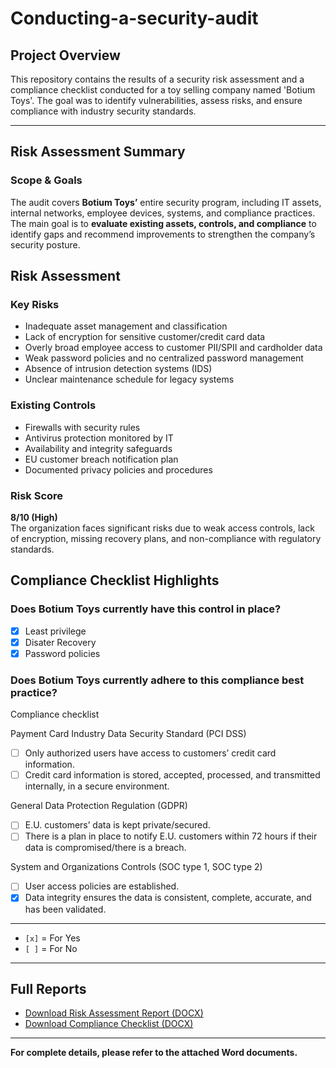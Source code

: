 # Conducting-a-security-audit
 
## Project Overview
This repository contains the results of a security risk assessment and a compliance checklist conducted for a toy selling company named 'Botium Toys'. The goal was to identify vulnerabilities, assess risks, and ensure compliance with industry security standards.

---
## Risk Assessment Summary

### Scope & Goals

The audit covers **Botium Toys’** entire security program, including IT assets, internal networks, employee devices, systems, and compliance practices.
The main goal is to **evaluate existing assets, controls, and compliance** to identify gaps and recommend improvements to strengthen the company’s security posture.

## Risk Assessment

### Key Risks

- Inadequate asset management and classification
- Lack of encryption for sensitive customer/credit card data
- Overly broad employee access to customer PII/SPII and cardholder data
- Weak password policies and no centralized password management
- Absence of intrusion detection systems (IDS)
- Unclear maintenance schedule for legacy systems

### Existing Controls

- Firewalls with security rules
- Antivirus protection monitored by IT
- Availability and integrity safeguards
- EU customer breach notification plan
- Documented privacy policies and procedures

### Risk Score

**8/10 (High)**  
The organization faces significant risks due to weak access controls, lack of encryption, missing recovery plans, and non-compliance with regulatory standards.

## Compliance Checklist Highlights

### Does Botium Toys currently have this control in place?
- [x] Least privilege
- [x] Disater Recovery
- [x] Password policies
  
### Does Botium Toys currently adhere to this compliance best practice?

Compliance checklist

Payment Card Industry Data Security Standard (PCI DSS)
- [ ] Only authorized users have access to customers’ credit card information. 
- [ ] Credit card information is stored, accepted, processed, and transmitted internally, in a secure environment.

General Data Protection Regulation (GDPR)
- [ ] E.U. customers’ data is kept private/secured.
- [ ] There is a plan in place to notify E.U. customers within 72 hours if their data is compromised/there is a breach.

System and Organizations Controls (SOC type 1, SOC type 2) 
- [ ] User access policies are established.
- [x] Data integrity ensures the data is consistent, complete, accurate, and has been validated.

---
  
- `[x]` = For Yes
- `[ ]` = For No
---
## Full Reports

- [Download Risk Assessment Report (DOCX)](https://raw.githubusercontent.com/Sabeeh-Ahmed-Shafique/Conducting-a-security-audit/main/Botium%20Toys_%20Scope%2C%20goals%2C%20and%20risk%20assessment%20report.docx)
- [Download Compliance Checklist (DOCX)]()

---

**For complete details, please refer to the attached Word documents.**
